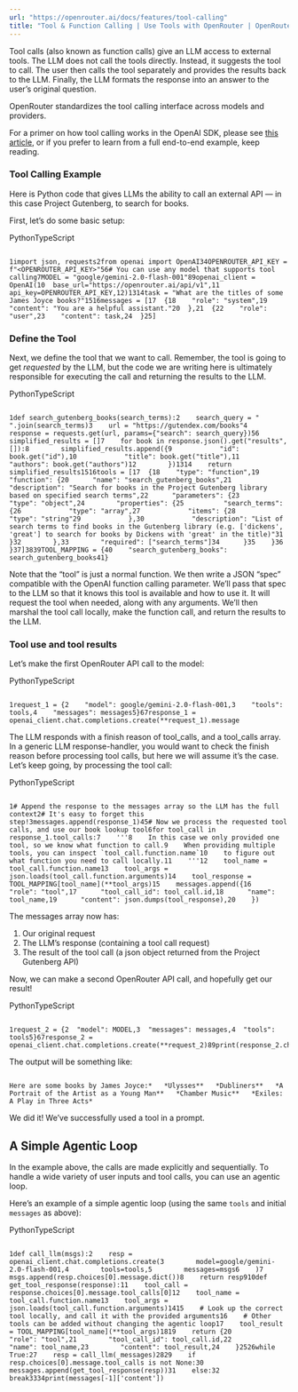 ```yaml
---
url: "https://openrouter.ai/docs/features/tool-calling"
title: "Tool & Function Calling | Use Tools with OpenRouter | OpenRouter | Documentation"
---
```


Tool calls (also known as function calls) give an LLM access to external tools. The LLM does not call the tools directly. Instead, it suggests the tool to call. The user then calls the tool separately and provides the results back to the LLM. Finally, the LLM formats the response into an answer to the user’s original question.

OpenRouter standardizes the tool calling interface across models and providers.

For a primer on how tool calling works in the OpenAI SDK, please see [this article](https://platform.openai.com/docs/guides/function-calling?api-mode=chat), or if you prefer to learn from a full end-to-end example, keep reading.

### Tool Calling Example

Here is Python code that gives LLMs the ability to call an external API — in this case Project Gutenberg, to search for books.

First, let’s do some basic setup:

PythonTypeScript

```code-block text-sm

1import json, requests2from openai import OpenAI34OPENROUTER_API_KEY = f"<OPENROUTER_API_KEY>"56# You can use any model that supports tool calling7MODEL = "google/gemini-2.0-flash-001"89openai_client = OpenAI(10  base_url="https://openrouter.ai/api/v1",11  api_key=OPENROUTER_API_KEY,12)1314task = "What are the titles of some James Joyce books?"1516messages = [17  {18    "role": "system",19    "content": "You are a helpful assistant."20  },21  {22    "role": "user",23    "content": task,24  }25]

```

### Define the Tool

Next, we define the tool that we want to call. Remember, the tool is going to get _requested_ by the LLM, but the code we are writing here is ultimately responsible for executing the call and returning the results to the LLM.

PythonTypeScript

```code-block text-sm

1def search_gutenberg_books(search_terms):2    search_query = " ".join(search_terms)3    url = "https://gutendex.com/books"4    response = requests.get(url, params={"search": search_query})56    simplified_results = []7    for book in response.json().get("results", []):8        simplified_results.append({9            "id": book.get("id"),10            "title": book.get("title"),11            "authors": book.get("authors")12        })1314    return simplified_results1516tools = [17  {18    "type": "function",19    "function": {20      "name": "search_gutenberg_books",21      "description": "Search for books in the Project Gutenberg library based on specified search terms",22      "parameters": {23        "type": "object",24        "properties": {25          "search_terms": {26            "type": "array",27            "items": {28              "type": "string"29            },30            "description": "List of search terms to find books in the Gutenberg library (e.g. ['dickens', 'great'] to search for books by Dickens with 'great' in the title)"31          }32        },33        "required": ["search_terms"]34      }35    }36  }37]3839TOOL_MAPPING = {40    "search_gutenberg_books": search_gutenberg_books41}

```

Note that the “tool” is just a normal function. We then write a JSON “spec” compatible with the OpenAI function calling parameter. We’ll pass that spec to the LLM so that it knows this tool is available and how to use it. It will request the tool when needed, along with any arguments. We’ll then marshal the tool call locally, make the function call, and return the results to the LLM.

### Tool use and tool results

Let’s make the first OpenRouter API call to the model:

PythonTypeScript

```code-block text-sm

1request_1 = {2    "model": google/gemini-2.0-flash-001,3    "tools": tools,4    "messages": messages5}67response_1 = openai_client.chat.completions.create(**request_1).message
```

The LLM responds with a finish reason of tool\_calls, and a tool\_calls array. In a generic LLM response-handler, you would want to check the finish reason before processing tool calls, but here we will assume it’s the case. Let’s keep going, by processing the tool call:

PythonTypeScript

```code-block text-sm

1# Append the response to the messages array so the LLM has the full context2# It's easy to forget this step!3messages.append(response_1)45# Now we process the requested tool calls, and use our book lookup tool6for tool_call in response_1.tool_calls:7    '''8    In this case we only provided one tool, so we know what function to call.9    When providing multiple tools, you can inspect `tool_call.function.name`10    to figure out what function you need to call locally.11    '''12    tool_name = tool_call.function.name13    tool_args = json.loads(tool_call.function.arguments)14    tool_response = TOOL_MAPPING[tool_name](**tool_args)15    messages.append({16      "role": "tool",17      "tool_call_id": tool_call.id,18      "name": tool_name,19      "content": json.dumps(tool_response),20    })
```

The messages array now has:

1. Our original request
2. The LLM’s response (containing a tool call request)
3. The result of the tool call (a json object returned from the Project Gutenberg API)

Now, we can make a second OpenRouter API call, and hopefully get our result!

PythonTypeScript

```code-block text-sm

1request_2 = {2  "model": MODEL,3  "messages": messages,4  "tools": tools5}67response_2 = openai_client.chat.completions.create(**request_2)89print(response_2.choices[0].message.content)
```

The output will be something like:

```code-block text-sm

Here are some books by James Joyce:*   *Ulysses**   *Dubliners**   *A Portrait of the Artist as a Young Man**   *Chamber Music**   *Exiles: A Play in Three Acts*
```

We did it! We’ve successfully used a tool in a prompt.

## A Simple Agentic Loop

In the example above, the calls are made explicitly and sequentially. To handle a wide variety of user inputs and tool calls, you can use an agentic loop.

Here’s an example of a simple agentic loop (using the same `tools` and initial `messages` as above):

PythonTypeScript

```code-block text-sm

1def call_llm(msgs):2    resp = openai_client.chat.completions.create(3        model=google/gemini-2.0-flash-001,4        tools=tools,5        messages=msgs6    )7    msgs.append(resp.choices[0].message.dict())8    return resp910def get_tool_response(response):11    tool_call = response.choices[0].message.tool_calls[0]12    tool_name = tool_call.function.name13    tool_args = json.loads(tool_call.function.arguments)1415    # Look up the correct tool locally, and call it with the provided arguments16    # Other tools can be added without changing the agentic loop17    tool_result = TOOL_MAPPING[tool_name](**tool_args)1819    return {20        "role": "tool",21        "tool_call_id": tool_call.id,22        "name": tool_name,23        "content": tool_result,24    }2526while True:27    resp = call_llm(_messages)2829    if resp.choices[0].message.tool_calls is not None:30        messages.append(get_tool_response(resp))31    else:32        break3334print(messages[-1]['content'])

```